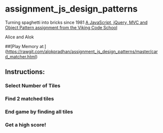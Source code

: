 # assignment_js_design_patterns
Turning spaghetti into bricks since 1981
[A JavaScript, jQuery, MVC and Object Pattern assignment from the Viking Code School](http://www.vikingcodeschool.com)

Alice and Alok

##[Play Memory at:]
(https://rawgit.com/alokpradhan/assignment_js_design_patterns/master/card_matcher.html)

## Instructions:
### Select Number of Tiles
### Find 2 matched tiles
### End game by finding all tiles
### Get a high score!
